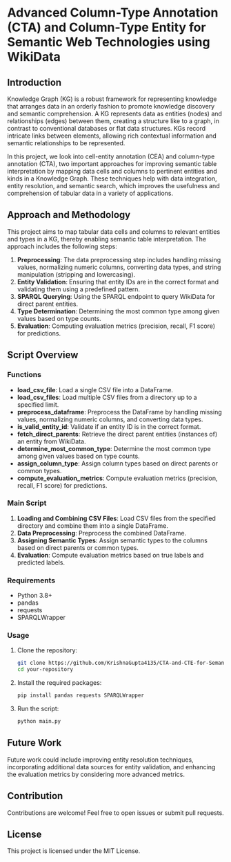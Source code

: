 # Advanced Column-Type Annotation (CTA) and Column-Type Entity for Semantic Web Technologies using WikiData

## Introduction

Knowledge Graph (KG) is a robust framework for representing knowledge that arranges data in an orderly fashion to promote knowledge discovery and semantic comprehension. A KG represents data as entities (nodes) and relationships (edges) between them, creating a structure like to a graph, in contrast to conventional databases or flat data structures. KGs record intricate links between elements, allowing rich contextual information and semantic relationships to be represented.

In this project, we look into cell-entity annotation (CEA) and column-type annotation (CTA), two important approaches for improving semantic table interpretation by mapping data cells and columns to pertinent entities and kinds in a Knowledge Graph. These techniques help with data integration, entity resolution, and semantic search, which improves the usefulness and comprehension of tabular data in a variety of applications.

## Approach and Methodology

This project aims to map tabular data cells and columns to relevant entities and types in a KG, thereby enabling semantic table interpretation. The approach includes the following steps:

1. **Preprocessing**: The data preprocessing step includes handling missing values, normalizing numeric columns, converting data types, and string manipulation (stripping and lowercasing).
2. **Entity Validation**: Ensuring that entity IDs are in the correct format and validating them using a predefined pattern.
3. **SPARQL Querying**: Using the SPARQL endpoint to query WikiData for direct parent entities.
4. **Type Determination**: Determining the most common type among given values based on type counts.
5. **Evaluation**: Computing evaluation metrics (precision, recall, F1 score) for predictions.

## Script Overview

### Functions

- **load_csv_file**: Load a single CSV file into a DataFrame.
- **load_csv_files**: Load multiple CSV files from a directory up to a specified limit.
- **preprocess_dataframe**: Preprocess the DataFrame by handling missing values, normalizing numeric columns, and converting data types.
- **is_valid_entity_id**: Validate if an entity ID is in the correct format.
- **fetch_direct_parents**: Retrieve the direct parent entities (instances of) an entity from WikiData.
- **determine_most_common_type**: Determine the most common type among given values based on type counts.
- **assign_column_type**: Assign column types based on direct parents or common types.
- **compute_evaluation_metrics**: Compute evaluation metrics (precision, recall, F1 score) for predictions.

### Main Script

1. **Loading and Combining CSV Files**: Load CSV files from the specified directory and combine them into a single DataFrame.
2. **Data Preprocessing**: Preprocess the combined DataFrame.
3. **Assigning Semantic Types**: Assign semantic types to the columns based on direct parents or common types.
4. **Evaluation**: Compute evaluation metrics based on true labels and predicted labels.

### Requirements

- Python 3.8+
- pandas
- requests
- SPARQLWrapper

### Usage

1. Clone the repository:
    ```bash
    git clone https://github.com/KrishnaGupta4135/CTA-and-CTE-for-Semantic-Web-Technologies-using-WikiData.git
    cd your-repository
    ```

2. Install the required packages:
    ```bash
    pip install pandas requests SPARQLWrapper
    ```

3. Run the script:
    ```bash
    python main.py
    ```

## Future Work

Future work could include improving entity resolution techniques, incorporating additional data sources for entity validation, and enhancing the evaluation metrics by considering more advanced metrics.

## Contribution

Contributions are welcome! Feel free to open issues or submit pull requests.

## License

This project is licensed under the MIT License.
